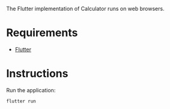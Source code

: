 The Flutter implementation of Calculator runs on web browsers.

# Requirements

- [Flutter](//flutter.dev)

# Instructions

Run the application:
```
flutter run
```
